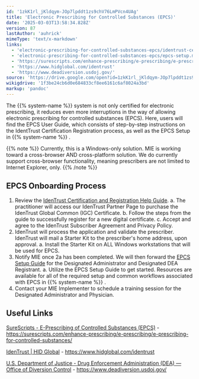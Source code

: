 ```yaml
---
id: '1zkK1rl_jKldqym-JOp7lpddt1zs9chV76LmPVcn4UAg'
title: 'Electronic Prescribing for Controlled Substances (EPCS)'
date: '2025-03-03T13:58:34.828Z'
version: 87
lastAuthor: 'auhrick'
mimeType: 'text/x-markdown'
links:
  - 'electronic-prescribing-for-controlled-substances-epcs/identrust-certificate-registration-step-by-step.md'
  - 'electronic-prescribing-for-controlled-substances-epcs/epcs-setup.md'
  - 'https://surescripts.com/enhance-prescribing/e-prescribing/e-prescribing-for-controlled-substances/'
  - 'https://www.hidglobal.com/identrust'
  - 'https://www.deadiversion.usdoj.gov/'
source: 'https://drive.google.com/open?id=1zkK1rl_jKldqym-JOp7lpddt1zs9chV76LmPVcn4UAg'
wikigdrive: '1f3be24cb6d0e684833cf8ee6161c6af8024a3bd'
markup: 'pandoc'
---
```

The {{% system-name %}} system is not only certified for electronic prescribing, it reduces even more interruptions in the way of allowing electronic prescribing for controlled substances (EPCS). Here, users will find the EPCS User Guide, which consists of step-by-step instructions on the IdentTrust Certification Registration process, as well as the EPCS Setup in {{% system-name %}} .

{{% note %}}
Currently, this is a Windows-only solution. MIE is working toward a cross-browser AND cross-platform solution. We do currently support cross-browser functionality, meaning prescribers are not limited to Internet Explorer, only.
{{% /note %}}

## EPCS Onboarding Process

1. Review the [IdenTrust Certification and Registration Help Guide](electronic-prescribing-for-controlled-substances-epcs/identrust-certificate-registration-step-by-step.md).
    a.  The practitioner will access our IdenTrust Partner Page to purchase the IdenTrust Global Common (IGC) Certificate.
    b.  Follow the steps from the guide to successfully register for a new digital certificate.
    c.  Accept and agree to the IdenTrust Subscriber Agreement and Privacy Policy.
2. IdenTrust will process the application and validate the prescriber. IdenTrust will mail a Starter Kit to the prescriber's home address, upon approval.
    a.  Install the Starter Kit on ALL Windows workstations that will be used for EPCS.
3. Notify MIE once 2a has been completed. We will then forward the [EPCS Setup Guide](electronic-prescribing-for-controlled-substances-epcs/epcs-setup.md) for the Designated Administrator and Designated DEA Registrant.
    a.  Utilize the EPCS Setup Guide to get started. Resources are available for all of the required setup and common workflows associated with EPCS in {{% system-name %}} .
4. Contact your MIE Implementer to schedule a training session for the Designated Administrator and Physician.

## Useful Links

[SureScripts - E-Prescribing of Controlled Substances (EPCS)](https://surescripts.com/enhance-prescribing/e-prescribing/e-prescribing-for-controlled-substances/) - https://surescripts.com/enhance-prescribing/e-prescribing/e-prescribing-for-controlled-substances/

[IdenTrust | HID Global](https://www.hidglobal.com/identrust) - https://www.hidglobal.com/identrust

[U.S. Department of Justice - Drug Enforcement Administration (DEA) — Office of Diversion Control](https://www.deadiversion.usdoj.gov/) - https://www.deadiversion.usdoj.gov/
